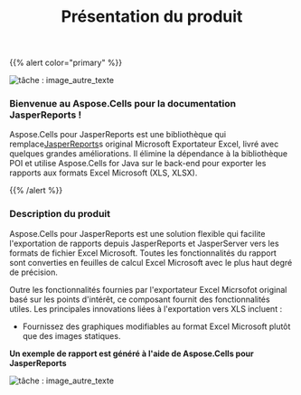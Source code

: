 ﻿---
title: Présentation du produit
type: docs
weight: 10
url: /fr/jasperreports/product-overview/
---
{{% alert color="primary" %}}

![tâche : image_autre_texte](product-overview_1.png)

### **Bienvenue au Aspose.Cells pour la documentation JasperReports !**

 Aspose.Cells pour JasperReports est une bibliothèque qui remplace[JasperReports](https://community.jaspersoft.com/project/jasperreports-library)s original Microsoft Exportateur Excel, livré avec quelques grandes améliorations. Il élimine la dépendance à la bibliothèque POI et utilise Aspose.Cells for Java sur le back-end pour exporter les rapports aux formats Excel Microsoft (XLS, XLSX).

{{% /alert %}}

### **Description du produit**

Aspose.Cells pour JasperReports est une solution flexible qui facilite l'exportation de rapports depuis JasperReports et JasperServer vers les formats de fichier Excel Microsoft. Toutes les fonctionnalités du rapport sont converties en feuilles de calcul Excel Microsoft avec le plus haut degré de précision.

Outre les fonctionnalités fournies par l'exportateur Excel Micrsofot original basé sur les points d'intérêt, ce composant fournit des fonctionnalités utiles. Les principales innovations liées à l'exportation vers XLS incluent :

- Fournissez des graphiques modifiables au format Excel Microsoft plutôt que des images statiques.

**Un exemple de rapport est généré à l'aide de Aspose.Cells pour JasperReports** 

![tâche : image_autre_texte](product-overview_2.png)
